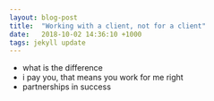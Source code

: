 ```yaml
---
layout: blog-post
title:  "Working with a client, not for a client"
date:   2018-10-02 14:36:10 +1000
tags: jekyll update
---
```


- what is the difference
- i pay you, that means you work for me right
- partnerships in success